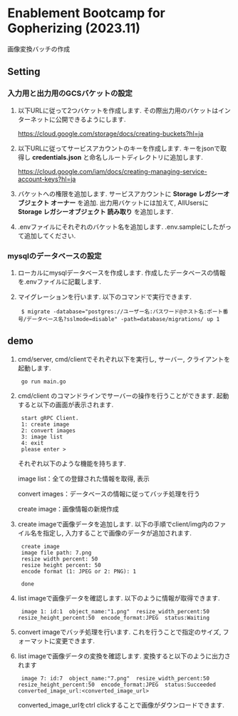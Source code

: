 # Enablement Bootcamp for Gopherizing (2023.11)
画像変換バッチの作成

## Setting
### 入力用と出力用のGCSバケットの設定
1. 以下URLに従って2つバケットを作成します. その際出力用のバケットはインターネットに公開できるようにします. 

	https://cloud.google.com/storage/docs/creating-buckets?hl=ja

2. 以下URLに従ってサービスアカウントのキーを作成します. キーをjsonで取得し **credentials.json** と命名しルートディレクトリに追加します. 

	https://cloud.google.com/iam/docs/creating-managing-service-account-keys?hl=ja

3. バケットへの権限を追加します. サービスアカウントに **Storage レガシーオブジェクト オーナー** を追加. 出力用バケットには加えて, AllUsersに **Storage レガシーオブジェクト 読み取り** を追加します. 

4. .envファイルにそれぞれのバケット名を追加します. .env.sampleにしたがって追加してください. 

### mysqlのデータベースの設定
1. ローカルにmysqlデータベースを作成します. 作成したデータベースの情報を.envファイルに記載します. 

2. マイグレーションを行います. 以下のコマンドで実行できます. 

		$ migrate -database="postgres://ユーザー名:パスワード@ホスト名:ポート番号/データベース名?sslmode=disable" -path=database/migrations/ up 1

## demo

1. cmd/server, cmd/clientでそれぞれ以下を実行し, サーバー, クライアントを起動します. 

		go run main.go

2. cmd/client のコマンドラインでサーバーの操作を行うことができます. 起動すると以下の画面が表示されます. 

		start gRPC Client.
		1: create image
		2: convert images
		3: image list
		4: exit
		please enter > 

	それぞれ以下のような機能を持ちます. 

	image list：全ての登録された情報を取得, 表示

	convert images：データベースの情報に従ってバッチ処理を行う

	create image：画像情報の新規作成

3. create imageで画像データを追加します. 以下の手順でclient/img内のファイル名を指定し, 入力することで画像のデータが追加されます. 

		create image
		image file path: 7.png
		resize width percent: 50
		resize height percent: 50
		encode format (1: JPEG or 2: PNG): 1

		done

4. list imageで画像データを確認します. 以下のように情報が取得できます. 

		image 1: id:1  object_name:"1.png"  resize_width_percent:50  resize_height_percent:50  encode_format:JPEG  status:Waiting

5. convert imageでバッチ処理を行います. これを行うことで指定のサイズ, フォーマットに変更できます. 

6. list imageで画像データの変換を確認します. 変換すると以下のように出力されます

		image 7: id:7  object_name:"7.png"  resize_width_percent:50  resize_height_percent:50  encode_format:JPEG  status:Succeeded  converted_image_url:<converted_image_url>

	converted_image_urlをctrl clickすることで画像がダウンロードできます. 
